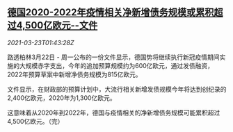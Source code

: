 <!--1616464863000-->
[德国2020-2022年疫情相关净新增债务规模或累积超过4,500亿欧元--文件](https://cn.reuters.com/article/germany-covid-net-debt-0323-idCNKBS2BF05C)
------

<div><i>2021-03-23T01:43:28Z</i></div><p>路透柏林3月22日 - 周一公布的一份文件显示，德国势将继续执行新冠疫情期间实施的大规模赤字支出，今年的追加预算规模约为600亿欧元，通过发债融资，2022年预算草案中新增净债务规模为815亿欧元。</p><p>文件显示，在财政部的预算计划中，大流行相关新增发债规模今年将达到创纪录的2,400亿欧元，2020年为1,300亿欧元。</p><p>这意味着从2020年到2022年，德国与疫情相关的净新增债务规模可能累积超过4,500亿欧元。（完）</p>

